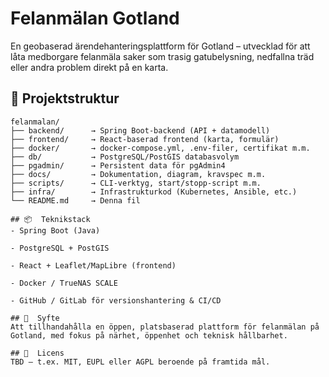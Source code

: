 # Felanmälan Gotland

En geobaserad ärendehanteringsplattform för Gotland – utvecklad för att låta medborgare felanmäla saker som trasig gatubelysning, nedfallna träd eller andra problem direkt på en karta.

## 📐  Projektstruktur

```plaintext
felanmalan/
├── backend/      → Spring Boot-backend (API + datamodell)
├── frontend/     → React-baserad frontend (karta, formulär)
├── docker/       → docker-compose.yml, .env-filer, certifikat m.m.
├── db/           → PostgreSQL/PostGIS databasvolym
├── pgadmin/      → Persistent data för pgAdmin4
├── docs/         → Dokumentation, diagram, kravspec m.m.
├── scripts/      → CLI-verktyg, start/stopp-script m.m.
├── infra/        → Infrastrukturkod (Kubernetes, Ansible, etc.)
└── README.md     → Denna fil

## 📦  Teknikstack
- Spring Boot (Java)

- PostgreSQL + PostGIS

- React + Leaflet/MapLibre (frontend)

- Docker / TrueNAS SCALE

- GitHub / GitLab för versionshantering & CI/CD

## 🚀  Syfte
Att tillhandahålla en öppen, platsbaserad plattform för felanmälan på Gotland, med fokus på närhet, öppenhet och teknisk hållbarhet.

## 📄  Licens
TBD – t.ex. MIT, EUPL eller AGPL beroende på framtida mål.
